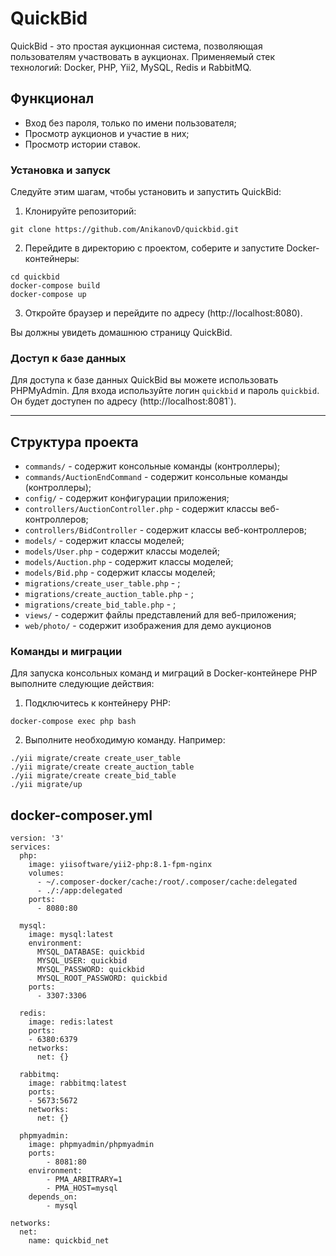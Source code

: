 # QuickBid

QuickBid - это простая аукционная система, позволяющая пользователям участвовать в аукционах. 
Применяемый стек технологий: Docker, PHP, Yii2, MySQL, Redis и RabbitMQ.

## Функционал

-   Вход без пароля, только по имени пользователя;
-   Просмотр аукционов и участие в них;
-   Просмотр истории ставок.

### Установка и запуск

Следуйте этим шагам, чтобы установить и запустить QuickBid:

1.  Клонируйте репозиторий:

```
git clone https://github.com/AnikanovD/quickbid.git
``` 

2.  Перейдите в директорию с проектом, соберите и запустите Docker-контейнеры:

```
cd quickbid
docker-compose build
docker-compose up
``` 

3.  Откройте браузер и перейдите по адресу (http://localhost:8080). 

Вы должны увидеть домашнюю страницу QuickBid.

### Доступ к базе данных

Для доступа к базе данных QuickBid вы можете использовать PHPMyAdmin. 
Для входа используйте логин `quickbid` и пароль `quickbid`.
Он будет доступен по адресу (http://localhost:8081`). 

---

## Структура проекта

-   `commands/` - содержит консольные команды (контроллеры);
-   `commands/AuctionEndCommand` - содержит консольные команды (контроллеры);
-   `config/` - содержит конфигурации приложения;
-   `controllers/AuctionController.php` - содержит классы веб-контроллеров;
-   `controllers/BidController` - содержит классы веб-контроллеров;
-   `models/` - содержит классы моделей;
-   `models/User.php` - содержит классы моделей;
-   `models/Auction.php` - содержит классы моделей;
-   `models/Bid.php` - содержит классы моделей;
-   `migrations/create_user_table.php` - ;
-   `migrations/create_auction_table.php` - ;
-   `migrations/create_bid_table.php` - ;
-   `views/` - содержит файлы представлений для веб-приложения;
-   `web/photo/` - содержит изображения для демо аукционов

### Команды и миграции

Для запуска консольных команд и миграций в Docker-контейнере PHP выполните следующие действия:

1.  Подключитесь к контейнеру PHP:

`docker-compose exec php bash` 

2.  Выполните необходимую команду. Например:

```
./yii migrate/create create_user_table
./yii migrate/create create_auction_table
./yii migrate/create create_bid_table
./yii migrate/up
``` 


## docker-composer.yml
```
version: '3'
services:
  php:
    image: yiisoftware/yii2-php:8.1-fpm-nginx
    volumes:
      - ~/.composer-docker/cache:/root/.composer/cache:delegated
      - ./:/app:delegated
    ports:
      - 8080:80

  mysql:
    image: mysql:latest
    environment:
      MYSQL_DATABASE: quickbid
      MYSQL_USER: quickbid
      MYSQL_PASSWORD: quickbid
      MYSQL_ROOT_PASSWORD: quickbid
    ports:
      - 3307:3306

  redis:
    image: redis:latest
    ports:
    - 6380:6379
    networks:
      net: {}

  rabbitmq:
    image: rabbitmq:latest
    ports:
    - 5673:5672
    networks:
      net: {}

  phpmyadmin:
    image: phpmyadmin/phpmyadmin
    ports:
        - 8081:80
    environment:
        - PMA_ARBITRARY=1
        - PMA_HOST=mysql
    depends_on:
        - mysql

networks:
  net:
    name: quickbid_net
```